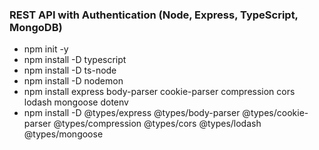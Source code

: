 ### REST API with Authentication (Node, Express, TypeScript, MongoDB)

- npm init -y
- npm install -D typescript
- npm install -D ts-node    
- npm install -D nodemon
- npm install express body-parser cookie-parser compression cors lodash mongoose dotenv
- npm install -D @types/express @types/body-parser @types/cookie-parser @types/compression @types/cors @types/lodash @types/mongoose

